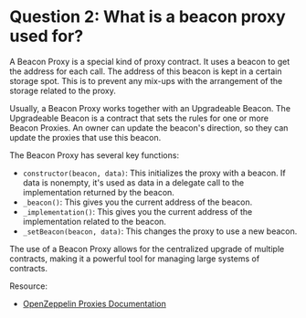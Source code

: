 # Question 2: What is a beacon proxy used for?

A Beacon Proxy is a special kind of proxy contract. It uses a beacon to get the address for each call. The address of this beacon is kept in a certain storage spot. This is to prevent any mix-ups with the arrangement of the storage related to the proxy.

Usually, a Beacon Proxy works together with an Upgradeable Beacon. The Upgradeable Beacon is a contract that sets the rules for one or more Beacon Proxies. An owner can update the beacon's direction, so they can update the proxies that use this beacon.

The Beacon Proxy has several key functions:

- `constructor(beacon, data)`: This initializes the proxy with a beacon. If data is nonempty, it's used as data in a delegate call to the implementation returned by the beacon.
- `_beacon()`: This gives you the current address of the beacon.
- `_implementation()`: This gives you the current address of the implementation related to the beacon.
- `_setBeacon(beacon, data)`: This changes the proxy to use a new beacon.

The use of a Beacon Proxy allows for the centralized upgrade of multiple contracts, making it a powerful tool for managing large systems of contracts.

Resource:

- [OpenZeppelin Proxies Documentation](https://docs.openzeppelin.com/upgrades-plugins/1.x/proxies)
